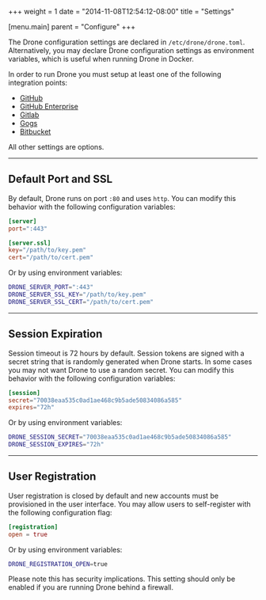 +++
weight = 1
date = "2014-11-08T12:54:12-08:00"
title = "Settings"

[menu.main]
parent = "Configure"
+++

The Drone configuration settings are declared in `/etc/drone/drone.toml`. Alternatively, you may declare Drone configuration settings as environment variables, which is useful when running Drone in Docker.

In order to run Drone you must setup at least one of the following integration points:

* [GitHub](../github/)
* [GitHub Enterprise](../github)
* [Gitlab](../gitlab)
* [Gogs](../gogs)
* [Bitbucket](../bitbucket)

All other settings are options.

---

## Default Port and SSL

By default, Drone runs on port `:80` and uses `http`. You can modify this behavior with the following configuration variables:

```toml
[server]
port=":443"

[server.ssl]
key="/path/to/key.pem"
cert="/path/to/cert.pem"
```

Or by using environment variables:

```bash
DRONE_SERVER_PORT=":443"
DRONE_SERVER_SSL_KEY="/path/to/key.pem"
DRONE_SERVER_SSL_CERT="/path/to/cert.pem"
```

---

## Session Expiration

Session timeout is 72 hours by default. Session tokens are signed with a secret string that is randomly generated when Drone starts. In some cases you may not want Drone to use a random secret. You can modify this behavior with the following configuration variables:

```toml
[session]
secret="70038eaa535c0ad1ae468c9b5ade50834086a585"
expires="72h"
```

Or by using environment variables:

```bash
DRONE_SESSION_SECRET="70038eaa535c0ad1ae468c9b5ade50834086a585"
DRONE_SESSION_EXPIRES="72h"
```

---

## User Registration

User registration is closed by default and new accounts must be provisioned in the user interface. You may allow users to self-register with the following configuration flag:

```toml
[registration]
open = true
```

Or by using environment variables:

```bash
DRONE_REGISTRATION_OPEN=true
```

Please note this has security implications. This setting should only be enabled if you are running Drone behind a firewall.